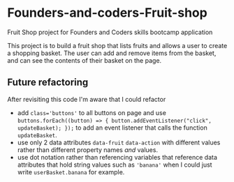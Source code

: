 # Founders-and-coders-Fruit-shop

Fruit Shop project for Founders and Coders skills bootcamp application

This project is to build a fruit shop that lists fruits and allows a user to create a shopping basket. The user can add and remove items from the basket, and can see the contents of their basket on the page.

## Future refactoring

After revisiting this code I'm aware that I could refactor

- add `class='buttons'` to all buttons on page and use `buttons.forEach((button) => { button.addEventListener("click", updateBasket); });` to add an event listener that calls the function `updateBasket`.
- use only 2 data attributes `data-fruit` `data-action` with different values rather than different property names _and_ values.
- use dot notation rather than referencing variables that reference data attributes that hold string values such as `'banana'` when I could just write `userBasket.banana` for example.

